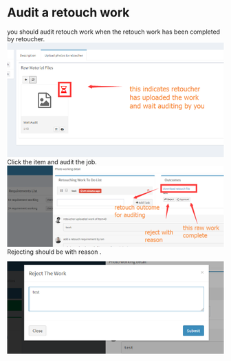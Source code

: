 # Audit a retouch work

you should audit retouch work when the retouch work has been completed by retoucher.![](/assets/audit_by_photographer.png)Click the item and audit the job.![](/assets/audit_retouch_photogra.png)Rejecting should be with reason .

![](/assets/reject_reason.png)



